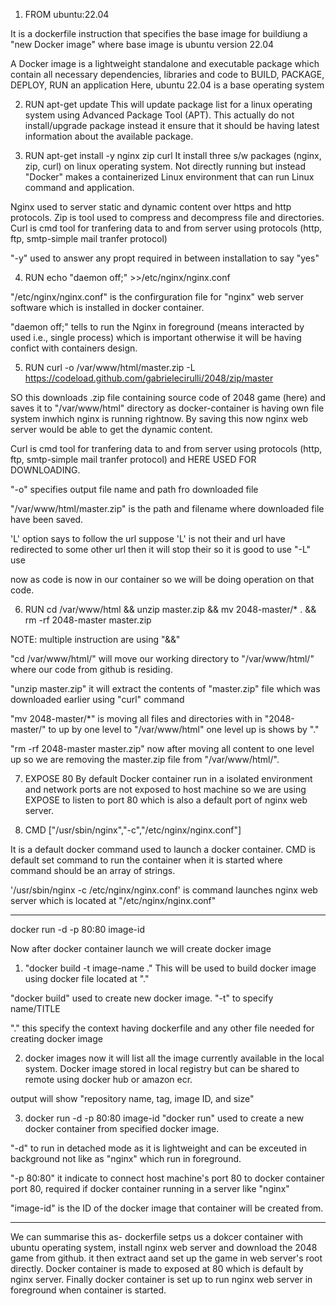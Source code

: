 1. FROM ubuntu:22.04

It is a dockerfile instruction that specifies the base image for buildiung a "new Docker image" where base image is ubuntu version 22.04

A Docker image is a lightweight standalone and executable package which contain all necessary dependencies, libraries and code to BUILD, PACKAGE, DEPLOY, RUN an application
Here, ubuntu 22.04 is a base operating system


2. RUN apt-get update
This will update package list for a linux operating system using Advanced Package Tool (APT). This actually do not install/upgrade package instead it ensure that it should be having latest information about the available package.

3. RUN apt-get install -y nginx zip curl
It install three s/w packages (nginx, zip, curl) on linux operating system.
Not directly running but instead "Docker" makes a containerized Linux environment that can run Linux command and application.

Nginx used to server static and dynamic content over https and http protocols.
Zip is tool used to compress and decompress file and directories.
Curl is cmd tool for tranfering data to and from server using protocols (http, ftp, smtp-simple mail tranfer protocol)

"-y" used to answer any propt required in between installation to say "yes"


4. RUN echo "daemon off;" >>/etc/nginx/nginx.conf

"/etc/nginx/nginx.conf" is the confirguration file for "nginx" web server software which is installed in docker container.

"daemon off;"  tells to run the Nginx in foreground (means interacted by used i.e., single process) which is important otherwise it will be having confict with containers design.


5. RUN curl -o /var/www/html/master.zip -L https://codeload.github.com/gabrielecirulli/2048/zip/master

SO this downloads .zip file containing source code of 2048 game (here) and saves it to "/var/www/html" directory as docker-container is having own file system inwhich nginx is running rightnow. By saving this now nginx web server would be able to get the dynamic content.

Curl is cmd tool for tranfering data to and from server using protocols (http, ftp, smtp-simple mail tranfer protocol) and HERE USED FOR DOWNLOADING.

"-o" specifies output file name and path fro downloaded file

"/var/www/html/master.zip" is the path and filename where downloaded file have been saved.

'L' option says to follow the url suppose 'L' is not their and url have redirected to some other url then it will stop their so it is good to use "-L" use


now as code is now in our container so we will be doing operation on that code.

6. RUN cd /var/www/html && unzip master.zip && mv 2048-master/* . && rm -rf 2048-master master.zip

NOTE: multiple instruction are using "&&"

"cd /var/www/html/" will move our working directory to "/var/www/html/" where our code from github is residing.

"unzip master.zip" it will extract the contents of "master.zip" file which was downloaded earlier using "curl" command

"mv 2048-master/*" is moving all files and directories with in "2048-master/" to up by one level to "/var/www/html"
one level up is shows by "."


"rm -rf 2048-master master.zip" now after moving all content to one level up so we are removing the master.zip file from "/var/www/html/".


7. EXPOSE 80
By default Docker container run in a isolated environment and network ports are not exposed to host machine so we are using EXPOSE to listen to port 80 which is also a default port of nginx web server.


8. CMD ["/usr/sbin/nginx","-c","/etc/nginx/nginx.conf"]

It is a default docker command used to launch a docker container.
CMD is default set command to run the container when it is started where command should be an array of strings.

'/usr/sbin/nginx -c /etc/nginx/nginx.conf' is command launches nginx web server which is located at "/etc/nginx/nginx.conf"




-----------------------------------
docker run -d -p 80:80 image-id


Now after docker container launch we will create docker image

1. "docker build -t image-name ." 
This will be used to build docker image using docker file located at "."

"docker build" used to create new docker image.
"-t" to specify name/TITLE

"." this specify the context having dockerfile and any other file needed for creating docker image



2. docker images
now it will list all the image currently available in the local system.
Docker image stored in local registry but can be shared to remote using docker hub or amazon ecr.

output will show "repository name, tag, image ID, and size"


3. docker run -d -p 80:80 image-id
"docker run" used to create a new docker container from specified docker image.

"-d" to run in detached mode as it is lightweight and can be exceuted in background not like as "nginx" which run in foreground.

"-p 80:80" it indicate to connect host machine's port 80 to docker container port 80, required if docker container running in a server like "nginx"


"image-id" is the ID of the docker image that container will be created from.




-----------------
We can summarise this as-
dockerfile setps us a dokcer container with ubuntu operating system, install nginx web server and download the 2048 game from github.
it then extract aand set up the game in web server's root directly. Docker container is made to exposed at 80 which is default by nginx server.
Finally docker container is set up to run nginx web server in foreground when container is started.